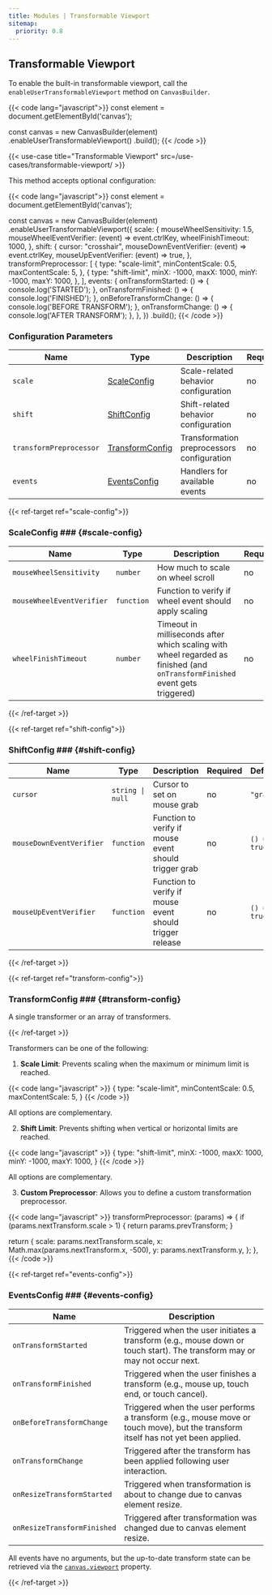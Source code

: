 ```yaml
---
title: Modules | Transformable Viewport
sitemap:
  priority: 0.8
---
```


## Transformable Viewport

To enable the built-in transformable viewport, call the `enableUserTransformableViewport` method on `CanvasBuilder`.

{{< code lang="javascript">}}
const element = document.getElementById('canvas');

const canvas = new CanvasBuilder(element)
  .enableUserTransformableViewport()
  .build();
{{< /code >}}

{{< use-case title="Transformable Viewport" src=/use-cases/transformable-viewport/ >}}

This method accepts optional configuration:

{{< code lang="javascript">}}
const element = document.getElementById('canvas');

const canvas = new CanvasBuilder(element)
  .enableUserTransformableViewport({
    scale: {
      mouseWheelSensitivity: 1.5,
      mouseWheelEventVerifier: (event) => event.ctrlKey,
      wheelFinishTimeout: 1000,
    },
    shift: {
      cursor: "crosshair",
      mouseDownEventVerifier: (event) => event.ctrlKey,
      mouseUpEventVerifier: (event) => true,
    },
    transformPreprocessor: [
      {
        type: "scale-limit",
        minContentScale: 0.5,
        maxContentScale: 5,
      },
      {
        type: "shift-limit",
        minX: -1000,
        maxX: 1000,
        minY: -1000,
        maxY: 1000,
      },
    ],
    events: {
      onTransformStarted: () => {
        console.log('STARTED');
      },
      onTransformFinished: () => {
        console.log('FINISHED');
      },
      onBeforeTransformChange: () => {
        console.log('BEFORE TRANSFORM');
      },
      onTransformChange: () => {
        console.log('AFTER TRANSFORM');
      },
    },
  })
  .build();
{{< /code >}}

### Configuration Parameters

| Name                    | Type                                 | Description                                 | Required | Default |
|-------------------------|--------------------------------------|---------------------------------------------|----------|---------|
| `scale`                 | [ScaleConfig](#scale-config)         | Scale-related behavior configuration        | no       | `{}`    |
| `shift`                 | [ShiftConfig](#shift-config)         | Shift-related behavior configuration        | no       | `{}`    |
| `transformPreprocessor` | [TransformConfig](#transform-config) | Transformation preprocessors configuration  | no       | `{}`    |
| `events`                | [EventsConfig](#events-config)       | Handlers for available events               | no       | `{}`    |

{{< ref-target ref="scale-config">}}

### ScaleConfig ### {#scale-config}

| Name                      | Type       | Description                                                                                                                  | Required | Default      |
|---------------------------|------------|------------------------------------------------------------------------------------------------------------------------------|----------|--------------|
| `mouseWheelSensitivity`   | `number`   | How much to scale on wheel scroll                                                                                            | no       | `1`          |
| `mouseWheelEventVerifier` | `function` | Function to verify if wheel event should apply scaling                                                                       | no       | `() => true` |
| `wheelFinishTimeout`      | `number`   | Timeout in milliseconds after which scaling with wheel regarded as finished (and `onTransformFinished` event gets triggered) | no       | `500`        |

{{< /ref-target >}}

{{< ref-target ref="shift-config">}}

### ShiftConfig ### {#shift-config}

| Name                     | Type             | Description                                              | Required | Default      |
|--------------------------|------------------|----------------------------------------------------------|----------|--------------|
| `cursor`                 | `string \| null` | Cursor to set on mouse grab                              | no       | `"grab"`     |
| `mouseDownEventVerifier` | `function`       | Function to verify if mouse event should trigger grab    | no       | `() => true` |
| `mouseUpEventVerifier`   | `function`       | Function to verify if mouse event should trigger release | no       | `() => true` |

{{< /ref-target >}}

{{< ref-target ref="transform-config">}}

### TransformConfig ### {#transform-config}

A single transformer or an array of transformers.

{{< /ref-target >}}

Transformers can be one of the following:

1. **Scale Limit**: Prevents scaling when the maximum or minimum limit is reached.

{{< code lang="javascript" >}}
{
  type: "scale-limit",
  minContentScale: 0.5,
  maxContentScale: 5,
}
{{< /code >}}

All options are complementary.

2. **Shift Limit**: Prevents shifting when vertical or horizontal limits are reached.

{{< code lang="javascript" >}}
{
  type: "shift-limit",
  minX: -1000,
  maxX: 1000,
  minY: -1000,
  maxY: 1000,
}
{{< /code >}}

All options are complementary.

3. **Custom Preprocessor**: Allows you to define a custom transformation preprocessor.

{{< code lang="javascript" >}}
transformPreprocessor: (params) => {
  if (params.nextTransform.scale > 1) {
    return params.prevTransform;
  }

  return {
    scale: params.nextTransform.scale,
    x: Math.max(params.nextTransform.x, -500),
    y: params.nextTransform.y,
  };
},
{{< /code >}}

{{< ref-target ref="events-config">}}

### EventsConfig ### {#events-config}

| Name                        | Description                                                                                                                       |
|-----------------------------|-----------------------------------------------------------------------------------------------------------------------------------|
| `onTransformStarted`        | Triggered when the user initiates a transform (e.g., mouse down or touch start). The transform may or may not occur next.         |
| `onTransformFinished`       | Triggered when the user finishes a transform (e.g., mouse up, touch end, or touch cancel).                                        |
| `onBeforeTransformChange`   | Triggered when the user performs a transform (e.g., mouse move or touch move), but the transform itself has not yet been applied. |
| `onTransformChange`         | Triggered after the transform has been applied following user interaction.                                                        |
| `onResizeTransformStarted`  | Triggered when transformation is about to change due to canvas element resize.                                                    |
| `onResizeTransformFinished` | Triggered after transformation was changed due to canvas element resize.                                                          |

All events have no arguments, but the up-to-date transform state can be retrieved via the [`canvas.viewport`](/accessing-viewport-state) property.

{{< /ref-target >}}
